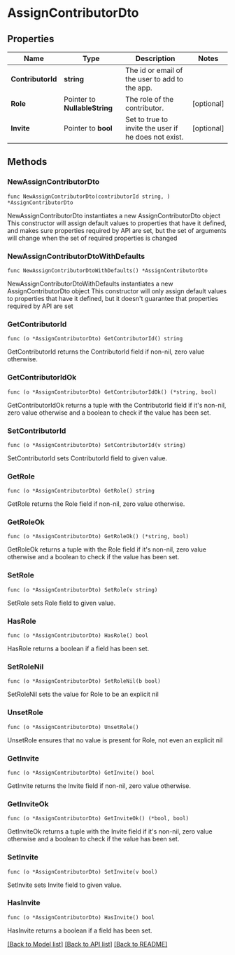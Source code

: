 # AssignContributorDto

## Properties

Name | Type | Description | Notes
------------ | ------------- | ------------- | -------------
**ContributorId** | **string** | The id or email of the user to add to the app. | 
**Role** | Pointer to **NullableString** | The role of the contributor. | [optional] 
**Invite** | Pointer to **bool** | Set to true to invite the user if he does not exist. | [optional] 

## Methods

### NewAssignContributorDto

`func NewAssignContributorDto(contributorId string, ) *AssignContributorDto`

NewAssignContributorDto instantiates a new AssignContributorDto object
This constructor will assign default values to properties that have it defined,
and makes sure properties required by API are set, but the set of arguments
will change when the set of required properties is changed

### NewAssignContributorDtoWithDefaults

`func NewAssignContributorDtoWithDefaults() *AssignContributorDto`

NewAssignContributorDtoWithDefaults instantiates a new AssignContributorDto object
This constructor will only assign default values to properties that have it defined,
but it doesn't guarantee that properties required by API are set

### GetContributorId

`func (o *AssignContributorDto) GetContributorId() string`

GetContributorId returns the ContributorId field if non-nil, zero value otherwise.

### GetContributorIdOk

`func (o *AssignContributorDto) GetContributorIdOk() (*string, bool)`

GetContributorIdOk returns a tuple with the ContributorId field if it's non-nil, zero value otherwise
and a boolean to check if the value has been set.

### SetContributorId

`func (o *AssignContributorDto) SetContributorId(v string)`

SetContributorId sets ContributorId field to given value.


### GetRole

`func (o *AssignContributorDto) GetRole() string`

GetRole returns the Role field if non-nil, zero value otherwise.

### GetRoleOk

`func (o *AssignContributorDto) GetRoleOk() (*string, bool)`

GetRoleOk returns a tuple with the Role field if it's non-nil, zero value otherwise
and a boolean to check if the value has been set.

### SetRole

`func (o *AssignContributorDto) SetRole(v string)`

SetRole sets Role field to given value.

### HasRole

`func (o *AssignContributorDto) HasRole() bool`

HasRole returns a boolean if a field has been set.

### SetRoleNil

`func (o *AssignContributorDto) SetRoleNil(b bool)`

 SetRoleNil sets the value for Role to be an explicit nil

### UnsetRole
`func (o *AssignContributorDto) UnsetRole()`

UnsetRole ensures that no value is present for Role, not even an explicit nil
### GetInvite

`func (o *AssignContributorDto) GetInvite() bool`

GetInvite returns the Invite field if non-nil, zero value otherwise.

### GetInviteOk

`func (o *AssignContributorDto) GetInviteOk() (*bool, bool)`

GetInviteOk returns a tuple with the Invite field if it's non-nil, zero value otherwise
and a boolean to check if the value has been set.

### SetInvite

`func (o *AssignContributorDto) SetInvite(v bool)`

SetInvite sets Invite field to given value.

### HasInvite

`func (o *AssignContributorDto) HasInvite() bool`

HasInvite returns a boolean if a field has been set.


[[Back to Model list]](../README.md#documentation-for-models) [[Back to API list]](../README.md#documentation-for-api-endpoints) [[Back to README]](../README.md)


